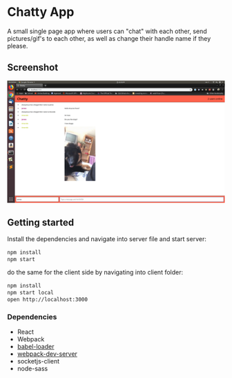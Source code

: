 Chatty App
=====================

A small single page app where users can "chat" with each other, send pictures/gif's to each other, as well as change their handle name if they please.

## Screenshot

!["short conversation between james and amanda"](https://github.com/MWPCHU621/Chatty/blob/master/Chatty_Client/docs/Screenshot%20from%202018-10-05%2002-50-35.png?raw=true)


## Getting started

Install the dependencies and navigate into server file and start server:


```
npm install
npm start
```

do the same for the client side by navigating into client folder:

```
npm install
npm start local
open http://localhost:3000
```


### Dependencies

* React
* Webpack
* [babel-loader](https://github.com/babel/babel-loader)
* [webpack-dev-server](https://github.com/webpack/webpack-dev-server)
* socketjs-client
* node-sass

